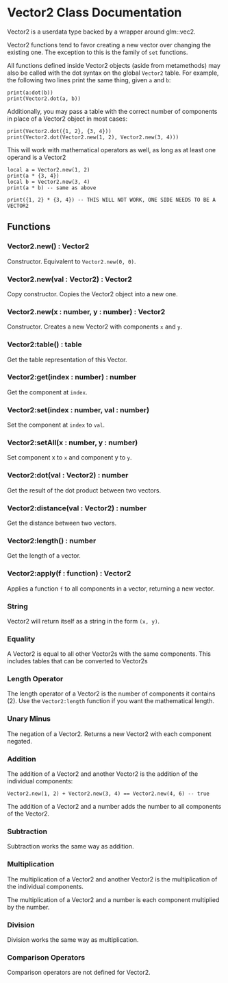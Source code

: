 # Vector2 Class Documentation

Vector2 is a userdata type backed by a wrapper around glm::vec2.

Vector2 functions tend to favor creating a new vector over changing the existing
one. The exception to this is the family of `set` functions.

All functions defined inside Vector2 objects (aside from metamethods) may also
be called with the dot syntax on the global `Vector2` table. For example, the
following two lines print the same thing, given `a` and `b`:

    print(a:dot(b))
    print(Vector2.dot(a, b))

Additionally, you may pass a table with the correct number of components in
place of a Vector2 object in most cases:

    print(Vector2.dot({1, 2}, {3, 4}))
    print(Vector2.dot(Vector2.new(1, 2), Vector2.new(3, 4)))

This will work with mathematical operators as well, as long as at least one
operand is a Vector2

    local a = Vector2.new(1, 2)
    print(a * {3, 4})
    local b = Vector2.new(3, 4)
    print(a * b) -- same as above

    print({1, 2} * {3, 4}) -- THIS WILL NOT WORK, ONE SIDE NEEDS TO BE A VECTOR2

## Functions

### Vector2.new() : Vector2

Constructor. Equivalent to `Vector2.new(0, 0)`.

### Vector2.new(val : Vector2) : Vector2

Copy constructor. Copies the Vector2 object into a new one.

### Vector2.new(x : number, y : number) : Vector2

Constructor. Creates a new Vector2 with components `x` and `y`.

### Vector2:table() : table

Get the table representation of this Vector.

### Vector2:get(index : number) : number

Get the component at `index`.

### Vector2:set(index : number, val : number)

Set the component at `index` to `val`.

### Vector2:setAll(x : number, y : number)

Set component x to `x` and component y to `y`.

### Vector2:dot(val : Vector2) : number

Get the result of the dot product between two vectors.

### Vector2:distance(val : Vector2) : number

Get the distance between two vectors.

### Vector2:length() : number

Get the length of a vector.

### Vector2:apply(f : function) : Vector2

Applies a function `f` to all components in a vector, returning a new vector.

### String

Vector2 will return itself as a string in the form `(x, y)`.

### Equality

A Vector2 is equal to all other Vector2s with the same components. This includes
tables that can be converted to Vector2s

### Length Operator

The length operator of a Vector2 is the number of components it contains (2).
Use the `Vector2:length` function if you want the mathematical length.

### Unary Minus

The negation of a Vector2. Returns a new Vector2 with each component negated.

### Addition

The addition of a Vector2 and another Vector2 is the addition of the individual
components:

    Vector2.new(1, 2) + Vector2.new(3, 4) == Vector2.new(4, 6) -- true

The addition of a Vector2 and a number adds the number to all components of the
Vector2.

### Subtraction

Subtraction works the same way as addition.

### Multiplication

The multiplication of a Vector2 and another Vector2 is the multiplication of the
individual components.

The multiplication of a Vector2 and a number is each component multiplied by the
number.

### Division

Division works the same way as multiplication.

### Comparison Operators

Comparison operators are not defined for Vector2.

